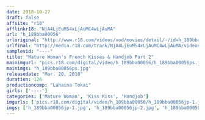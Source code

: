 ```yaml
---
date: 2018-10-27
draft: false
affsite: "r18"
afflinkr18: "NjA4LjEuMS4xLjAuMC4wLjAuMA"
url: "h_189bba00056"
urloriginal: "http://www.r18.com/videos/vod/movies/detail/-/id=h_189bba00056"
urlfinal: "http://media.r18.com/track/NjA4LjEuMS4xLjAuMC4wLjAuMA/videos/vod/movies/detail/-/id=h_189bba00056"
samplevid: "----"
title: "Mature Woman's French Kisses & Handjob Part 2"
mainimgurl: "pics.r18.com/digital/video/h_189bba00056/h_189bba00056ps.jpg"
mainimgs: "h_189bba00056ps.jpg"
releasedate: "Mar. 20, 2018"
duration: 126
productioncomp: "Lahaina Tokai"
girls: ['----']
categories: ['Mature Woman', 'Kiss Kiss', 'Handjob']
imgurls: ['pics.r18.com/digital/video/h_189bba00056/h_189bba00056jp-1.jpg', 'pics.r18.com/digital/video/h_189bba00056/h_189bba00056jp-2.jpg', 'pics.r18.com/digital/video/h_189bba00056/h_189bba00056jp-3.jpg', 'pics.r18.com/digital/video/h_189bba00056/h_189bba00056jp-4.jpg', 'pics.r18.com/digital/video/h_189bba00056/h_189bba00056jp-5.jpg', 'pics.r18.com/digital/video/h_189bba00056/h_189bba00056jp-6.jpg', 'pics.r18.com/digital/video/h_189bba00056/h_189bba00056jp-7.jpg', 'pics.r18.com/digital/video/h_189bba00056/h_189bba00056jp-8.jpg', 'pics.r18.com/digital/video/h_189bba00056/h_189bba00056jp-9.jpg', 'pics.r18.com/digital/video/h_189bba00056/h_189bba00056jp-10.jpg', 'pics.r18.com/digital/video/h_189bba00056/h_189bba00056jp-11.jpg', 'pics.r18.com/digital/video/h_189bba00056/h_189bba00056jp-12.jpg', 'pics.r18.com/digital/video/h_189bba00056/h_189bba00056jp-13.jpg', 'pics.r18.com/digital/video/h_189bba00056/h_189bba00056jp-14.jpg', 'pics.r18.com/digital/video/h_189bba00056/h_189bba00056jp-15.jpg', 'pics.r18.com/digital/video/h_189bba00056/h_189bba00056jp-16.jpg', 'pics.r18.com/digital/video/h_189bba00056/h_189bba00056jp-17.jpg', 'pics.r18.com/digital/video/h_189bba00056/h_189bba00056jp-18.jpg', 'pics.r18.com/digital/video/h_189bba00056/h_189bba00056jp-19.jpg', 'pics.r18.com/digital/video/h_189bba00056/h_189bba00056jp-20.jpg']
imgs: ['h_189bba00056jp-1.jpg', 'h_189bba00056jp-2.jpg', 'h_189bba00056jp-3.jpg', 'h_189bba00056jp-4.jpg', 'h_189bba00056jp-5.jpg', 'h_189bba00056jp-6.jpg', 'h_189bba00056jp-7.jpg', 'h_189bba00056jp-8.jpg', 'h_189bba00056jp-9.jpg', 'h_189bba00056jp-10.jpg', 'h_189bba00056jp-11.jpg', 'h_189bba00056jp-12.jpg', 'h_189bba00056jp-13.jpg', 'h_189bba00056jp-14.jpg', 'h_189bba00056jp-15.jpg', 'h_189bba00056jp-16.jpg', 'h_189bba00056jp-17.jpg', 'h_189bba00056jp-18.jpg', 'h_189bba00056jp-19.jpg', 'h_189bba00056jp-20.jpg']
---
```

